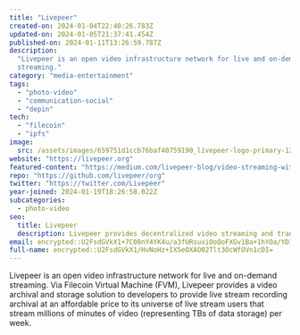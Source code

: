 ```yaml
---
title: "Livepeer"
created-on: 2024-01-04T22:40:26.783Z
updated-on: 2024-01-05T21:37:41.454Z
published-on: 2024-01-11T13:26:59.787Z
description:
  "Livepeer is an open video infrastructure network for live and on-demand
  streaming."
category: "media-entertainment"
tags:
  - "photo-video"
  - "communication-social"
  - "depin"
tech:
  - "filecoin"
  - "ipfs"
image:
  src: /assets/images/659751d1ccb76baf40759190_livepeer-logo-primary-1200px-white-transparent-computer-backpack.png
website: "https://livepeer.org"
featured-content: "https://medium.com/livepeer-blog/video-streaming-with-fvm-and-livepeer-5646eee1ba78"
repo: "https://github.com/livepeer/org"
twitter: "https://twitter.com/Livepeer"
year-joined: 2024-01-19T18:26:58.022Z
subcategories:
  - photo-video
seo:
  title: Livepeer
  description: Livepeer provides decentralized video streaming and transcoding services.
email: encrypted::U2FsdGVkX1+7C08nY4YK4u/a3fURsuxiOoQoFXGv1Ba+1hYOa/YD1aMoViMg4Q/A
full-name: encrypted::U2FsdGVkX1/HvNoHz+IX5eOXAO02Tlt3OcWfOVn1cDI=
---
```


Livepeer is an open video infrastructure network for live and on-demand streaming. Via Filecoin Virtual Machine (FVM), Livepeer provides a video archival and storage solution to developers to provide live stream recording archival at an affordable price to its universe of live stream users that stream millions of minutes of video (representing TBs of data storage) per week.
